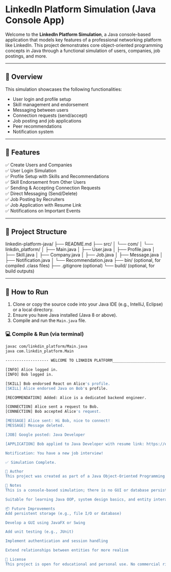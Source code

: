 # LinkedIn Platform Simulation (Java Console App)

Welcome to the **LinkedIn Platform Simulation**, a Java console-based application that models key features of a professional networking platform like LinkedIn. This project demonstrates core object-oriented programming concepts in Java through a functional simulation of users, companies, job postings, and more.

---

## 📌 Overview

This simulation showcases the following functionalities:

- User login and profile setup  
- Skill management and endorsement  
- Messaging between users  
- Connection requests (send/accept)  
- Job posting and job applications  
- Peer recommendations  
- Notification system  

---

## 🚀 Features

✅ Create Users and Companies  
✅ User Login Simulation  
✅ Profile Setup with Skills and Recommendations  
✅ Skill Endorsement from Other Users  
✅ Sending & Accepting Connection Requests  
✅ Direct Messaging (Send/Delete)  
✅ Job Posting by Recruiters  
✅ Job Application with Resume Link  
✅ Notifications on Important Events  

---

## 📁 Project Structure

linkedin-platform-java/
├── README.md
├── src/
│   └── com/
│       └── linkdin_platform/
│           ├── Main.java
│           ├── User.java
│           ├── Profile.java
│           ├── Skill.java
│           ├── Company.java
│           ├── Job.java
│           ├── Message.java
│           ├── Notification.java
│           └── Recommendation.java
├── bin/ (optional, for compiled .class files)
├── .gitignore (optional)
└── build/ (optional, for build outputs)


---

## 🧪 How to Run

1. Clone or copy the source code into your Java IDE (e.g., IntelliJ, Eclipse) or a local directory.  
2. Ensure you have Java installed (Java 8 or above).  
3. Compile and run the `Main.java` file.

### 💻 Compile & Run (via terminal)

```bash
javac com/linkdin_platform/Main.java
java com.linkdin_platform.Main

------------------- WELCOME TO LINKDIN PLATFORM____________________________-

[INFO] Alice logged in.
[INFO] Bob logged in.

[SKILL] Bob endorsed React on Alice's profile.
[SKILL] Alice endorsed Java on Bob's profile.

[RECOMMENDATION] Added: Alice is a dedicated backend engineer.

[CONNECTION] Alice sent a request to Bob.
[CONNECTION] Bob accepted Alice's request.

[MESSAGE] Alice sent: Hi Bob, nice to connect!
[MESSAGE] Message deleted.

[JOB] Google posted: Java Developer

[APPLICATION] Bob applied to Java Developer with resume link: https://example.com/resume-bob.pdf

Notification: You have a new job interview!

✅ Simulation Complete.

📌 Author
This project was created as part of a Java Object-Oriented Programming (OOP) learning initiative. It demonstrates clean architecture, encapsulation, and real-world modeling of professional networking platforms.

📝 Notes
This is a console-based simulation; there is no GUI or database persistence.

Suitable for learning Java OOP, system design basics, and entity interaction modeling.

📦 Future Improvements
Add persistent storage (e.g., file I/O or database)

Develop a GUI using JavaFX or Swing

Add unit testing (e.g., JUnit)

Implement authentication and session handling

Extend relationships between entities for more realism

📃 License
This project is open for educational and personal use. No commercial rights granted.
